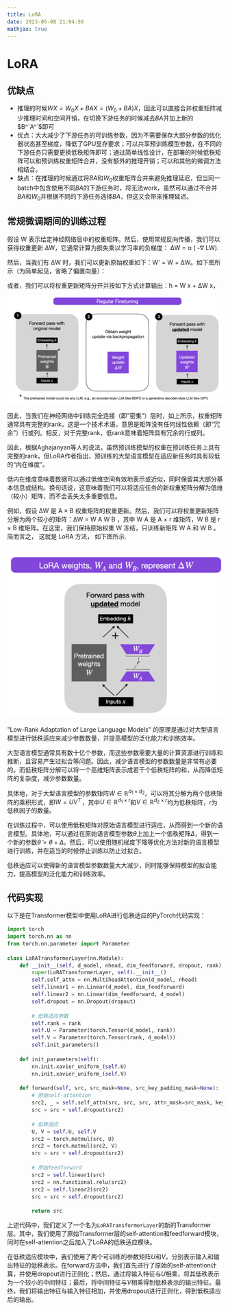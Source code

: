 ```yaml
---
title: LoRA
date: 2023-05-08 21:04:50
mathjax: true
---
```


# LoRA
## 优缺点
* 推理的时候$WX=W_0X+BAX=(W_0+BA)X$，因此可以直接合并权重矩阵减少推理时间和空间开销，在切换下游任务的时候减去$BA$并加上新的$B^`A^`$即可
* 优点：大大减少了下游任务的可训练参数，因为不需要保存大部分参数的优化器状态甚至梯度，降低了GPU显存要求；可以共享预训练模型参数，在不同的下游任务只需要更换低秩矩阵即可；通过简单线性设计，在部署的时候低秩矩阵可以和预训练权重矩阵合并，没有额外的推理开销；可以和其他的微调方法相结合。
* 缺点：在推理的时候通过将$BA$和$W_0$权重矩阵合并来避免推理延迟，但当同一batch中包含使用不同$BA$的下游任务时，将无法work，虽然可以通过不合并$BA$和$W_0$并根据不同的下游任务选择$BA$，但这又会带来推理延迟。
## 常规微调期间的训练过程
假设 W 表示给定神经网络层中的权重矩阵。然后，使用常规反向传播，我们可以获得权重更新 ΔW，它通常计算为损失乘以学习率的负梯度：
ΔW = α ( -∇ LW).

然后，当我们有 ΔW 时，我们可以更新原始权重如下：W' = W + ΔW。如下图所示（为简单起见，省略了偏置向量）：

或者，我们可以将权重更新矩阵分开并按如下方式计算输出：h = W x + ΔW x，

![](https://raw.githubusercontent.com/dijiatrustlight/Chart_bed/master/img/202305151515391.png)

因此，当我们在神经网络中训练完全连接（即“密集”）层时，如上所示，权重矩阵通常具有完整的rank，这是一个技术术语，意思是矩阵没有任何线性依赖（即“冗余”）行或列。相反，对于完整rank，低rank意味着矩阵具有冗余的行或列。

因此，根据Aghajanyan等人的说法，虽然预训练模型的权重在预训练任务上具有完整的rank，但LoRA作者指出，预训练的大型语言模型在适应新任务时具有较低的“内在维度”。

低内在维度意味着数据可以通过低维空间有效地表示或近似，同时保留其大部分基本信息或结构。换句话说，这意味着我们可以将适应任务的新权重矩阵分解为低维（较小）矩阵，而不会丢失太多重要信息。

例如，假设 ΔW 是 A × B 权重矩阵的权重更新。然后，我们可以将权重更新矩阵分解为两个较小的矩阵：ΔW = W A W B ，其中 W A 是 A × r 维矩阵，W B 是 r × B 维矩阵。在这里，我们保持原始权重 W 冻结，只训练新矩阵 W A 和 W B 。简而言之， 这就是 LoRA 方法， 如下图所示.

![](https://raw.githubusercontent.com/dijiatrustlight/Chart_bed/master/img/202305151517089.png)
------



"Low-Rank Adaptation of Large Language Models" 的原理是通过对大型语言模型进行低秩适应来减少参数数量，并提高模型的泛化能力和训练效率。

大型语言模型通常具有数十亿个参数，而这些参数需要大量的计算资源进行训练和推断，且容易产生过拟合等问题。因此，减少语言模型的参数数量是非常有必要的。而低秩矩阵分解可以将一个高维矩阵表示成若干个低秩矩阵的和，从而降低矩阵的复杂度，减少参数数量。

具体地，对于大型语言模型的参数矩阵$W \in \mathbb{R}^{d_1 \times d_2}$，可以将其分解为两个低秩矩阵的乘积形式，即$W = UV^\top$，其中$U \in \mathbb{R}^{d_1 \times r}$和$V \in \mathbb{R}^{d_2 \times r}$均为低秩矩阵，$r$为低秩因子的数量。

在训练过程中，可以使用低秩矩阵对原始语言模型进行适应，从而得到一个新的语言模型。具体地，可以通过在原始语言模型参数$\theta$上加上一个低秩矩阵$\Delta$，得到一个新的参数$\tilde{\theta} = \theta + \Delta$。然后，可以使用随机梯度下降等优化方法对新的语言模型进行训练，并在适当的时候停止训练以防止过拟合。

低秩适应可以使得新的语言模型参数数量大大减少，同时能够保持模型的拟合能力，提高模型的泛化能力和训练效率。

## 代码实现
以下是在Transformer模型中使用LoRA进行低秩适应的PyTorch代码实现：

```python
import torch
import torch.nn as nn
from torch.nn.parameter import Parameter

class LoRATransformerLayer(nn.Module):
    def __init__(self, d_model, nhead, dim_feedforward, dropout, rank):
        super(LoRATransformerLayer, self).__init__()
        self.self_attn = nn.MultiheadAttention(d_model, nhead)
        self.linear1 = nn.Linear(d_model, dim_feedforward)
        self.linear2 = nn.Linear(dim_feedforward, d_model)
        self.dropout = nn.Dropout(dropout)
        
        # 低秩适应参数
        self.rank = rank
        self.U = Parameter(torch.Tensor(d_model, rank))
        self.V = Parameter(torch.Tensor(rank, d_model))
        self.init_parameters()
        
    def init_parameters(self):
        nn.init.xavier_uniform_(self.U)
        nn.init.xavier_uniform_(self.V)
        
    def forward(self, src, src_mask=None, src_key_padding_mask=None):
        # 原始self-attention
        src2, _ = self.self_attn(src, src, src, attn_mask=src_mask, key_padding_mask=src_key_padding_mask)
        src = src + self.dropout(src2)
        
        # 低秩适应
        U, V = self.U, self.V
        src2 = torch.matmul(src, U)
        src2 = torch.matmul(src2, V)
        src = src + self.dropout(src2)
        
        # 原始feedforward
        src2 = self.linear1(src)
        src2 = nn.functional.relu(src2)
        src2 = self.linear2(src2)
        src = src + self.dropout(src2)
        
        return src
```

上述代码中，我们定义了一个名为`LoRATransformerLayer`的新的Transformer层。其中，我们使用了原始Transformer层的self-attention和feedforward模块，同时在self-attention之后加入了LoRA的低秩适应模块。

在低秩适应模块中，我们使用了两个可训练的参数矩阵$U$和$V$，分别表示输入和输出特征的低秩表示。在forward方法中，我们首先进行了原始的self-attention计算，并使用dropout进行正则化；然后，通过将输入特征与$U$相乘，将其低秩表示为一个较小的中间特征；最后，将中间特征与$V$相乘得到低秩表示的输出特征。最终，我们将输出特征与输入特征相加，并使用dropout进行正则化，得到低秩适应后的输出。